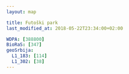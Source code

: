 ```yaml
---
layout: map

title: Futoški park
last_modified_at: 2018-05-22T23:34:00+02:00

WDPA: [388800]
BioRaS: [347]
geoSrbija:
  L1_183: [114]
  L1_302: [38]
---
```

